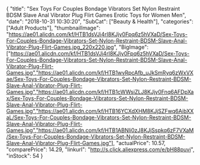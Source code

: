 {
	"title": "Sex Toys For Couples Bondage Vibrators Set Nylon Restraint BDSM Slave Anal Vibrator Plug Flirt Games Erotic Toys for Women Men",
	"date": "2018-10-31 10:30:20",
	"SubCat": ["Beauty & Health"],
	"categories": ["Adult Products"],
	"thumbnailImage": "https://ae01.alicdn.com/kf/HTB1dsVJi4rI8KJjy0Fpq6z5hVXaD/Sex-Toys-For-Couples-Bondage-Vibrators-Set-Nylon-Restraint-BDSM-Slave-Anal-Vibrator-Plug-Flirt-Games.jpg_220x220.jpg",
	"BigImage": ["https://ae01.alicdn.com/kf/HTB1dsVJi4rI8KJjy0Fpq6z5hVXaD/Sex-Toys-For-Couples-Bondage-Vibrators-Set-Nylon-Restraint-BDSM-Slave-Anal-Vibrator-Plug-Flirt-Games.jpg","https://ae01.alicdn.com/kf/HTB1wvRpcAfb_uJkSmRyq6zWxVXae/Sex-Toys-For-Couples-Bondage-Vibrators-Set-Nylon-Restraint-BDSM-Slave-Anal-Vibrator-Plug-Flirt-Games.jpg","https://ae01.alicdn.com/kf/HTB1cWWsiZLJ8KJjy0Fnq6AFDpXax/Sex-Toys-For-Couples-Bondage-Vibrators-Set-Nylon-Restraint-BDSM-Slave-Anal-Vibrator-Plug-Flirt-Games.jpg","https://ae01.alicdn.com/kf/HTB16YCXdXHM8KJjSZFwq6AibXXaL/Sex-Toys-For-Couples-Bondage-Vibrators-Set-Nylon-Restraint-BDSM-Slave-Anal-Vibrator-Plug-Flirt-Games.jpg","https://ae01.alicdn.com/kf/HTB1ABNli0zJ8KJjSspkq6zF7VXaM/Sex-Toys-For-Couples-Bondage-Vibrators-Set-Nylon-Restraint-BDSM-Slave-Anal-Vibrator-Plug-Flirt-Games.jpg"],
	"actualPrice": 10.57,
	"comparePrice": 14.29,
	"linkurl": "http://s.click.aliexpress.com/e/bH88puvi",
	"inStock": 54
}
